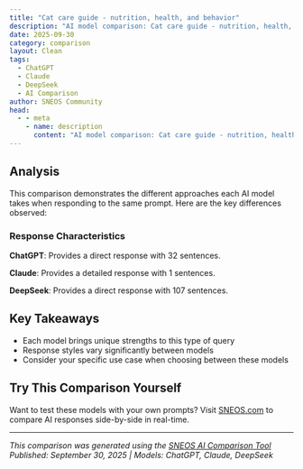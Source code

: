 ```yaml
---
title: "Cat care guide - nutrition, health, and behavior"
description: "AI model comparison: Cat care guide - nutrition, health, and behavior..."
date: 2025-09-30
category: comparison
layout: Clean
tags:
  - ChatGPT
  - Claude
  - DeepSeek
  - AI Comparison
author: SNEOS Community
head:
  - - meta
    - name: description
      content: "AI model comparison: Cat care guide - nutrition, health, and behavior..."
---
```


<ChatComparison
  title="Cat care guide - nutrition, health, and behavior"
  prompt="Cat care guide - nutrition, health, and behavior"
  :responses='{"ChatGPT": "Certainly! Here is a comprehensive cat care guide covering nutrition, health, and behavior:\n\n---\n\n## Cat Care Guide\n\n### 1. Nutrition\n\nProper nutrition is essential for a cat\u2019s overall health and well-being. Cats are obligate carnivores, meaning they require nutrients found primarily in animal tissues.\n\n**Key Points:**\n- **Balanced Diet:** Provide high-quality commercial cat food (wet or dry) formulated to meet AAFCO (Association of American Feed Control Officials) standards.\n- **Protein:** Ensure diet is protein-rich, as cats need more protein compared to dogs or humans.\n- **Taurine:** An essential amino acid important for heart, vision, and reproduction health; cats cannot produce enough taurine on their own.\n- **Water:** Fresh water should always be available. Wet food can help increase moisture intake.\n- **Feeding Schedule:** Feed adult cats 1-2 times daily; kittens require more frequent feeding.\n- **Avoid Toxic Foods:** Do not feed cats onions, garlic, chocolate, caffeine, alcohol, grapes, raisins, or bones.\n- **Portion Control:** Prevent obesity by following feeding guidelines and monitoring your cat\u2019s weight.\n\n### 2. Health\n\nKeeping your cat healthy involves regular veterinary care, preventive measures, and watching for signs of illness.\n\n**Routine Care:**\n- **Veterinary Visits:** Annual or bi-annual check-ups to monitor health, dental care, and vaccinations.\n- **Vaccinations:** Core vaccines typically include rabies, feline viral rhinotracheitis, calicivirus, and panleukopenia.\n- **Parasite Control:** Regular flea, tick, and worm prevention treatments.\n- **Dental Health:** Brush your cat\u2019s teeth regularly or use dental treats to prevent periodontal disease.\n- **Spaying/Neutering:** Helps prevent unwanted litters and can reduce certain health risks and behavioral problems.\n\n**Signs of Illness:**\n- Changes in appetite or weight\n- Lethargy or hiding\n- Vomiting or diarrhea\n- Coughing, sneezing, or discharge from eyes/nose\n- Changes in urination or defecation habits\n- Excessive grooming or hair loss\n\nIf you notice any of these, consult a veterinarian promptly.\n\n### 3. Behavior\n\nUnderstanding feline behavior helps create a happy and comfortable environment for your cat.\n\n**Common Behaviors:**\n- **Scratching:** Cats scratch to mark territory and maintain claw health; provide scratching posts.\n- **Litter Box Use:** Ensure clean, accessible litter boxes; scoop daily and change litter regularly.\n- **Play:** Stimulate your cat with toys and playtime to satisfy hunting instincts and prevent boredom.\n- **Socialization:** Cats vary in sociability; respect their need for alone time and provide gentle, positive interaction.\n- **Vocalization:** Cats communicate with meows, purrs, hisses depending on mood and needs.\n- **Marking Territory:** Some cats spray or rub scent glands; neutering often reduces spraying behavior.\n\n**Environmental Enrichment:**\n- Provide vertical spaces like cat trees or shelves.\n- Offer hiding spots and cozy beds.\n- Engage in interactive play to strengthen your bond.\n\n---\n\nIf you have specific questions about your cat\u2019s needs or behavior, feel free to ask!", "Claude": "# Complete Cat Care Guide\n\n## \uD83C\uDF7D\uFE0F NUTRITION\n\n### **Basic Dietary Needs**\n- **High-quality protein** (25-50% of diet) - cats are obligate carnivores\n- **Taurine** - essential amino acid found only in animal tissue\n- **Fresh water** available at all times\n- **Age-appropriate food**: kitten, adult, or senior formulas\n\n### **Feeding Guidelines**\n- **Kittens (0-12 months)**: 3-4 meals daily, high-calorie kitten food\n- **Adults (1-7 years)**: 2 meals daily, measured portions\n- **Seniors (7\u002B years)**: 2 smaller meals, easier-to-digest food\n- **Portion control**: Follow package guidelines based on weight/age\n\n### **Foods to Avoid**\n- Chocolate, onions, garlic, grapes, raisins\n- Raw fish, raw eggs, raw meat\n- Milk and dairy (many cats are lactose intolerant)\n- Excessive treats (no more than 10% of daily calories)\n\n---\n\n## \uD83C\uDFE5 HEALTH\n\n### **Preventive Care**\n- **Annual vet checkups** (bi-annual for seniors)\n- **Vaccinations**: Core vaccines (rabies, FVRCP) and lifestyle-based vaccines\n- **Spay/neuter** by 6 months\n- **Parasite prevention**: fleas, ticks, worms\n- **Dental care**: regular brushing, dental treats\n\n### **Common Health Issues**\n- **Urinary problems**: Especially in male cats - watch for straining\n- **Obesity**: Monitor weight, measure food portions\n- **Dental disease**: Bad breath, difficulty eating\n- **Kidney disease**: Common in older cats\n- **Diabetes**: Increased thirst, urination, appetite changes\n\n### **Warning Signs**\n- Changes in eating, drinking, or litter box habits\n- Lethargy, hiding, or behavioral changes\n- Vomiting, diarrhea, or difficulty breathing\n- Limping or signs of pain\n\n---\n\n## \uD83D\uDC31 BEHAVIOR\n\n### **Natural Behaviors**\n- **Scratching**: Provide multiple scratching posts\n- **Climbing**: Cat trees, shelves for vertical territory\n- **Hunting instincts**: Interactive toys, puzzle feeders\n- **Territorial marking**: Scent glands on face, paws\n- **Grooming**: Self-grooming and social grooming\n\n### **Litter Box Management**\n- **Rule of thumb**: One box per cat, plus one extra\n- **Location**: Quiet, accessible, away from food/water\n- **Cleaning**: Scoop daily, change litter weekly\n- **Litter type**: Most cats prefer unscented, clumping\n\n### **Enrichment \u0026 Exercise**\n- **Interactive play**: 10-15 minutes, 2-3 times daily\n- **Puzzle feeders** to stimulate hunting instincts\n- **Window perches** for bird watching\n- **Rotating toys** to maintain interest\n- **Vertical spaces** for climbing and perching\n\n### **Socialization**\n- **Early socialization** (3-9 weeks) is crucial\n- **Gradual introductions** to new pets/people\n- **Positive reinforcement** for good behavior\n- **Respect their boundaries** - cats need alone time\n\n---\n\n## \uD83C\uDFE0 ENVIRONMENT\n\n### **Indoor Safety**\n- Secure windows and balconies\n- Remove toxic plants and small objects\n- Safe storage of medications and chemicals\n- Cat-proof electrical cords\n\n### **Comfort Essentials**\n- Cozy sleeping areas in quiet spots\n- Multiple water sources\n- Clean, accessible litter boxes\n- Scratching surfaces (vertical and horizontal)\n\n---\n\n## \uD83D\uDEA8 EMERGENCY PREPAREDNESS\n\n### **Emergency Kit**\n- Carrier, leash, and ID tags\n- Medical records and medications\n- Food and water for 3-5 days\n- Blankets and comfort items\n\n### **When to Call the Vet Immediately**\n- Difficulty breathing or open-mouth breathing\n- Not eating for 24\u002B hours\n- Straining in litter box or no urination\n- Severe vomiting or diarrhea\n- Trauma or suspected poisoning\n\n---\n\n**Remember**: Every cat is unique! Work with your veterinarian to develop a care", "DeepSeek": "Of course! Here is a comprehensive cat care guide covering the three essential pillars: nutrition, health, and behavior.\n\n---\n\n### **The Ultimate Cat Care Guide: Nutrition, Health \u0026 Behavior**\n\nWelcoming a cat into your home is a joyful experience. To help your feline friend live a long, healthy, and happy life, it\u0027s crucial to understand their needs in these three key areas.\n\n---\n\n### **1. Nutrition: Fueling a Feline Body**\n\nProper nutrition is the foundation of your cat\u0027s health. Cats are **obligate carnivores**, meaning they require a diet primarily based on animal protein.\n\n#### **A. Dietary Essentials**\n* **High-Quality Protein:** This should be the first ingredient in any cat food. Look for named meat sources like chicken, turkey, rabbit, or fish.\n* **Taurine:** An essential amino acid critical for heart health, vision, and reproduction. All commercial cat foods are fortified with it; homemade diets often lack it.\n* **Water:** Cats have a low thirst drive, so hydration is key. Wet food is an excellent way to increase their water intake and support urinary tract health.\n* **Fats:** Provide energy and support skin and coat health.\n\n#### **B. Wet Food vs. Dry Food**\n* **Wet Food:**\n * **Pros:** High moisture content (prevents dehydration and kidney issues), higher protein, lower carbohydrates, more palatable.\n * **Cons:** More expensive, can spoil if left out.\n* **Dry Food (Kibble):**\n * **Pros:** Convenient, cost-effective, can help with dental health (though not a substitute for brushing).\n * **Cons:** Low moisture content, often higher in carbohydrates.\n\n**Recommendation:** A combination of both is often ideal, or primarily wet food if possible. Always ensure fresh, clean water is available.\n\n#### **C. Feeding Schedule \u0026 Portions**\n* **Avoid Free-Feeding:** Leaving food out all day can lead to obesity. Stick to measured meals.\n* **Follow Guidelines:** Use the feeding guide on the food package as a starting point, adjusting for your cat\u0027s age, activity level, and health.\n* **Kittens:** Need 3-4 meals a day.\n* **Adults:** Typically do well with 2 meals a day.\n* **Seniors:** May need a diet tailored to kidney health, joint support, etc. Consult your vet.\n\n**Foods to Avoid:** Onions, garlic, chocolate, grapes, raisins, alcohol, caffeine, and xylitol (an artificial sweetener).\n\n---\n\n### **2. Health: Proactive and Preventative Care**\n\nA proactive approach to health can prevent many common issues and ensure early detection of others.\n\n#### **A. Veterinary Care**\n* **Annual Check-ups:** Even if your cat seems healthy, yearly vet visits are crucial for vaccinations, dental checks, and early disease detection.\n* **Vaccinations:** Core vaccines (like FVRCP and Rabies) are essential. Discuss non-core vaccines with your vet based on your cat\u0027s lifestyle (e.g., FeLV for outdoor cats).\n* **Spaying/Neutering:** Prevents unwanted litters, reduces roaming and fighting, and lowers the risk of certain cancers and diseases.\n\n#### **B. Parasite Prevention**\n* **Fleas \u0026 Ticks:** Use vet-recommended monthly preventatives (topical or oral). Never use dog products on cats.\n* **Intestinal Worms:** Regular deworming is important, especially for kittens.\n* **Heartworm:** Transmitted by mosquitoes, it is preventable with monthly medication. Discuss with your vet.\n\n#### **C. Dental Health**\n* **Brushing:** The gold standard for prevention. Use a cat-specific toothbrush and toothpaste (never human toothpaste).\n* **Dental Treats \u0026 Toys:** Can help reduce plaque but are not a substitute for brushing.\n* **Professional Cleanings:** Your vet may recommend periodic cleanings under anesthesia.\n\n#### **D. Grooming**\n* **Brushing:** Regular brushing (daily for long-haired cats, weekly for short-haired) reduces shedding, prevents mats, and minimizes hairballs.\n* **Nail Trimming:** Trim claws every 1-2 weeks to prevent them from becoming overgrown.\n* **Ears:** Check weekly for dirt, redness, or odor. Clean gently with a vet-recommended solution if needed.\n* **Litter Box:** Scoop **at least once a day** and do a full change of litter weekly. A clean box is critical for urinary health and preventing behavioral issues.\n\n---\n\n### **3. Behavior: Understanding Your Feline Friend**\n\nCats communicate through their behavior. Understanding their language is key to a strong bond.\n\n#### **A. Socialization \u0026 Bonding**\n* **Play is Crucial:** Mimic hunting behavior with interactive toys (wand toys, laser pointers\u2014always end with a physical toy they can \u0022catch\u0022). Aim for 10-15 minutes, 2-3 times a day.\n* **Positive Reinforcement:** Reward desired behaviors (using the litter box, scratching a post) with treats, praise, or petting. Never punish; it creates fear and doesn\u0027t work.\n* **Respect Their Space:** Let your cat initiate contact. Learn to read their body language.\n\n#### **B. Scratching: It\u0027s Natural!**\nScratching is not a malicious act; it\u0027s how cats mark territory, stretch, and maintain their claws.\n* **Provide Appropriate Outlets:** Have multiple, sturdy scratching posts (vertical and horizontal) in central areas of your home.\n* **Encourage Use:** Use catnip or a dangling toy to attract them to the post.\n* **Discourage Unwanted Scratching:** Use double-sided tape or a citrus spray on furniture. Clip their nails regularly.\n\n#### **C. Litter Box Best Practices**\nIf your cat stops using the box, it\u0027s a cry for help, not spite.\n* **Rule #1:** **SCOOP DAILY.**\n* **The \u0022N\u002B1\u0022 Rule:** Have one more litter box than the number of cats you have (e.g., 2 cats = 3 boxes).\n* **Location:** Place boxes in quiet, low-traffic, but accessible areas. Avoid placing them next to loud appliances or their food/water.\n* **Type of Litter:** Most cats prefer unscented, clumping litter. Avoid sudden changes.\n\n#### **D. Body Language 101**\n* **Relaxed/Happy:** Ears forward, whiskers relaxed, tail held high (possibly with a quiver), slow blinking.\n* **Playful:** Ears and whiskers forward, pupils dilated, body in a \u0022crouch\u0022 position.\n* **Anxious/Stressed:** Ears flattened or to the side, body low to the ground, tail tucked, hiding.\n* **Fearful/Aggressive:** Ears flat against head, pupils dilated, back arched, fur puffed up, hissing or growling.\n\n#### **E. Environmental Enrichment**\nA bored cat is often a destructive cat. Keep their environment stimulating.\n* **Vertical Space:** Cats feel safe up high. Provide cat trees, shelves, and perches.\n* **Hiding Places:** Offer cardboard boxes or covered beds.\n* **Window Views:** A perch by a window is \u0022Cat TV.\u0022\n* **Puzzle Feeders:** Make mealtime a mentally stimulating activity.\n\n### **Quick-Start Checklist**\n\n* [ ] Choose a high-protein, species-appropriate diet.\n* [ ] Provide fresh water daily (consider a cat water fountain).\n* [ ] Schedule a vet visit for a check-up and vaccines.\n* [ ] Scoop the litter box daily.\n* [ ] Invest in a scratching post and interactive toys.\n* [ ] Brush your cat regularly and check their claws.\n* [ ] **Most importantly:** Be patient, observant, and shower your cat with love and respect on their own terms.\n\nBy focusing on proper **nutrition**, proactive **health** care, and understanding their **behavior**, you are setting the stage for a wonderful, fulfilling life with your feline companion."}' 
  published-date="22:46"
/>

## Analysis

This comparison demonstrates the different approaches each AI model takes when responding to the same prompt. Here are the key differences observed:

### Response Characteristics

**ChatGPT**: Provides a direct response with 32 sentences. 

**Claude**: Provides a detailed response with 1 sentences. 

**DeepSeek**: Provides a direct response with 107 sentences. 

## Key Takeaways

- Each model brings unique strengths to this type of query
- Response styles vary significantly between models
- Consider your specific use case when choosing between these models

## Try This Comparison Yourself

Want to test these models with your own prompts? Visit [SNEOS.com](https://sneos.com) to compare AI responses side-by-side in real-time.

---

*This comparison was generated using the [SNEOS AI Comparison Tool](https://sneos.com)*
*Published: September 30, 2025 | Models: ChatGPT, Claude, DeepSeek*
